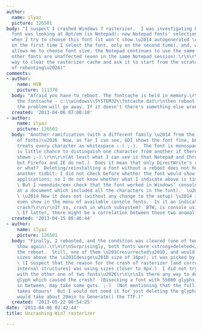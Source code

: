 ```yaml
---
author:
  name: ilyaz
  picture: 126501
body: "I suspect I crashed Windows 7 rasterizer.  I was investigating how my (silly)
  font was looking at 8pt/em (in Notepad); now Notepad fonts' selection is quirky
  when I try to choose this font (it won't show \u2014 autogenerated \u2014 Italic/Bold
  on the first time I select the font, only on the second time), and, while the dialogue
  allows me to choose font size, the Notepad continues to use the same 8pt size.\r\n<!--break-->\r\nThe
  other fonts are unaffected (even in the same Notepad session).\r\n\r\nIs there any
  way to clear the rasterizer cache and ask it to start from the scratch?  (Short
  of rebooting\u2026)"
comments:
- author:
    name: HVB
    picture: 111370
  body: "Afraid you have to reboot. The fontcache is held in memory.\r\nFirst, DELETE
    the fontcache - c:\\windows\\SYSTEM32\\fntcache.dat\r\nthen reboot. With luck,
    the problem will go away. If it doesn't there's something else wrong!\r\n - Herb\r\n"
  created: '2013-04-06 07:00:10'
- author:
    name: ilyaz
    picture: 126501
  body: "Another ramification (with a different family \u2014 from the same super-family
    of fonts)\u2026  Now, as far I can see, GDI shows the font fine, but DirectWrite
    treats every character as whitespace :-( ;-).  The font is monospaced, so there
    is little chance to distinguish one character from another if there is no glyph
    shown ;-).\r\n\r\n(At least what I can see is that Notepad and Chrome show glyphs,
    but Firefox and IE do not.)  Does it mean that only DirectWrite's rasterizer crashed,
    or what?  Deleting/reinstalling a font without a reboot does not help\u2026\r\n\r\nYet
    another tidbit: I did not check before whether the font would show in DirectWrite
    applications; so I do not know whether what I indicate above is time-dependent.
    \ But I <em>did</em> check that the font worked in Windows' console fine (looking
    at a document which included all the characters in the font).  \u2014 Initially.
    \ \u2014 Now it does not (without any change to the setup) \u2014 it won\u2019t
    even show in the menu of available console fonts.  Is it an indication of (another)
    crash?\r\n\r\nIf so, crash in which subsystem?  BTW, is console using GDI or DirectWrite?
    \ If latter, there might be a correlation between these two anomalies\u2026"
  created: '2013-04-15 08:46:44'
- author:
    name: ilyaz
    picture: 126501
  body: "Finally, I rebooted, and the condition was cleared (one of two fonts would
    show again).\r\n\r\nSurprisingly, both fonts were <strong>deleted</strong> before
    the reboot.  Still, one of them \u201Cresurrected\u201D, and would show fine (at
    sizes above the \u201Cdesign\u201D size of 16px); it was picked by FireFox automatically.
    \ (I suspect that the reason for the crash of rasterizer [and corruption of some
    internal structures] was using sizes closer to 8px.)  I did not try to experiment
    with the other one of two fonts\u2026\r\n\r\nIs there any way to detect a particular
    glyph which caused the crash?  (Bisecting a font with 55000 glyphs, with reboots
    in between, may take some guts. ;-)  (Not mentioning that the full build process
    takes 6hours!  But I would not need it for just deleting the glyphs\u200A\u2014\u200Afontforge
    would take about 20min to Generate() the TTF.)"
  created: '2013-05-22 00:54:25'
date: '2013-04-06 02:42:44'
title: Uncrashing Win7 rasterizer

---
```

